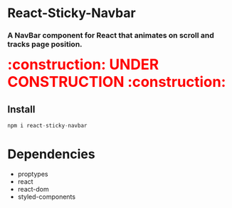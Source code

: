 # React-Sticky-Navbar
### A NavBar component for React that animates on scroll and tracks page position.

<div style="color: red; font-weight: bold;  font-size: 2rem">:construction: UNDER CONSTRUCTION :construction: </div>

## Install
```js
npm i react-sticky-navbar
```

# Dependencies
- proptypes
- react
- react-dom
- styled-components